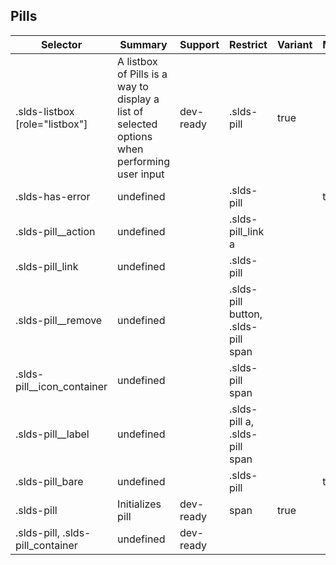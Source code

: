 

## Pills

| Selector | Summary | Support | Restrict | Variant | Modifier |
|-------|-------|-------|-------|-------|-------|
| .slds-listbox [role="listbox"] | A listbox of Pills is a way to display a list of selected options when performing user input | dev-ready | .slds-pill | true |   |
| .slds-has-error | undefined |   | .slds-pill |   | true |
| .slds-pill__action | undefined |   | .slds-pill_link a |   |   |
| .slds-pill_link | undefined |   | .slds-pill |   |   |
| .slds-pill__remove | undefined |   | .slds-pill button, .slds-pill span |   |   |
| .slds-pill__icon_container | undefined |   | .slds-pill span |   |   |
| .slds-pill__label | undefined |   | .slds-pill a, .slds-pill span |   |   |
| .slds-pill_bare | undefined |   | .slds-pill |   | true |
| .slds-pill | Initializes pill | dev-ready | span | true |   |
| .slds-pill, .slds-pill_container | undefined | dev-ready |   |   |   |
